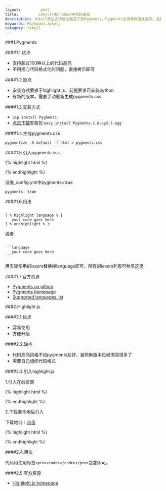 ```yaml
---
layout:         post
title:         Jekyll+Markdown中代码高亮
description: Jekyll原生支持语法高亮工具Pygments，Pygments支持多种语言高亮。这里介绍两种代码高亮的方法。
keywords: Markdown,Jekyll
category: Jekyll
---
```


###1.Pygments

####1.1.优点

* 支持超过100种以上的代码高亮
* 不用担心代码格式化的问题，直接拷贝即可

####1.2.缺点

* 安装方式要难于highlight.js，前提要求已安装python
* 有新的版本，需要手动重新生成pygments.css

####1.3.安装方式

* `pip install Pygments`
* [点击下载](https://pypi.python.org/pypi/Pygments)安装包
`easy_install Pygments-1.6-py2.7.egg`

####1.4.生成pygments.css

`pygmentize -S default -f html > pygments.css`

####1.5.引入pygments.css

{% highlight html %}
<link rel="stylesheet" href="/pygments.css">
{% endhighlight %}

设置_config.yml中pygments=true

`pygments: true`

####1.6.用法

<pre><code>
{ % highlight language % }
   your code goes here  
{ % endhighlight % }
</code></pre>

或者
<pre><code>
```language
   your code goes here  
```
</code></pre>

用实际使用的lexers替换掉language即可，所有的lexers列表可参见[这里](http://pygments.org/docs/lexers/)

####1.7.官方资源

* [Pygments on github](https://github.com/mojombo/jekyll/wiki/Liquid-Extensions)
* [Pygments homepage](http://pygments.org/)
* [Supported languages list](http://pygments.org/languages/)

###2.Highlight.js

####2.1.优点

* 容易使用
* 方便升级

####2.2.缺点

* 代码高亮风格不如pygments友好，目前新版本已经漂亮很多了
* 需要自己组织代码格式

####2.3.引入highlight.js

1.引入在线资源

{% highlight html %}
<link rel="stylesheet" href="http://yandex.st/highlightjs/8.0/styles/default.min.css">
<script src="http://yandex.st/highlightjs/8.0/highlight.min.js"></script>
{% endhighlight %}

2.下载至本地后引入

下载地址：[点击](http://highlightjs.org/download/)

{% highlight html %}
<link rel="stylesheet" href="styles/default.css">
<script src="highlight.pack.js"></script>
<script>hljs.initHighlightingOnLoad();</script>
{% endhighlight %}

####2.4.用法

代码用使用标签`<pre><code></code></pre>`包含即可。

####2.5.官方资源

* [Highlight.js homepage](http://softwaremaniacs.org/soft/highlight/en/)



